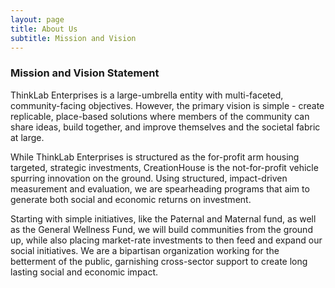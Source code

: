 ```yaml
---
layout: page
title: About Us
subtitle: Mission and Vision
---
```

### Mission and Vision Statement 

ThinkLab Enterprises is a large-umbrella entity with multi-faceted, community-facing objectives. However, the primary vision is simple - create  replicable, place-based solutions where members of the community can share ideas, build together, and improve themselves and the societal fabric at large. 

While ThinkLab Enterprises is structured as the for-profit arm housing targeted, strategic investments, CreationHouse is the not-for-profit vehicle spurring innovation on the ground. Using structured, impact-driven measurement and evaluation, we are spearheading programs that aim to generate both social and economic returns on investment. 

Starting with simple initiatives, like the Paternal and Maternal fund, as well as the General Wellness Fund, we will build communities from the ground up, while also placing market-rate investments to then feed and expand our social initiatives. We are a bipartisan organization working for the betterment of the public, garnishing cross-sector support to create long lasting social and economic impact. 
